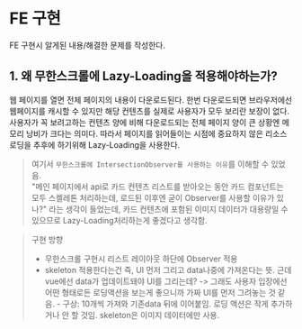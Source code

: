 # FE 구현

FE 구현시 알게된 내용/해결한 문제를 작성한다.

## 1. 왜 무한스크롤에 Lazy-Loading을 적용해야하는가?

웹 페이지를 열면 전체 페이지의 내용이 다운로드된다. 한번 다운로드되면 브라우저에선 웹페이지를 캐시할 수 있지만 해당 컨텐츠를 실제로 사용자가 모두 보리란 보장이 없다.
사용자가 꼭 보려고하는 컨텐츠 양에 비해 다운로드되는 전체 페이지 양이 큰 상황엔 메모리 낭비가 크다는 의미다.
따라서 페이지를 읽어들이는 시점에 중요하지 않은 리소스 로딩을 추후에 하기위해 Lazy-Loading을 사용한다.

> 여기서 `무한스크롤에 IntersectionObserver를 사용하는 이유`를 이해할 수 있었음.  
> "메인 페이지에서 api로 카드 컨텐츠 리스트를 받아오는 동안 카드 컴포넌트는 모두 스켈레톤 처리하는데, 로드된 이후엔 굳이 Observer를 사용할 이유가 있나?" 라는 생각이 들었는데, 카드 컨텐츠에 포함된 이미지 데이터가 대용량일 수 있으므로 Lazy-Loading처리하는게 좋겠다고 생각함.

> 구현 방향
> - 무한스크롤 구현시 리스트 레이아웃 하단에 Observer 적용
> - skeleton 적용한다는건 즉, UI 먼저 그리고 data나중에 가져온다는 뜻. 근데 vue에선 data가 업데이트돼야 UI를 그리는데? 
    -> 그래도 사용자 입장에선 어떤 형태로든 로딩액션을 보는게 좋으니까 가짜 UI를 먼저 그려놓는 것 같음.
    - 구상: 10개씩 가져와 기존data 뒤에 이어붙임. 로딩 액션은 작게 추가하거나 안 할 것임. skeleton은 이미지 데이터에만 사용.